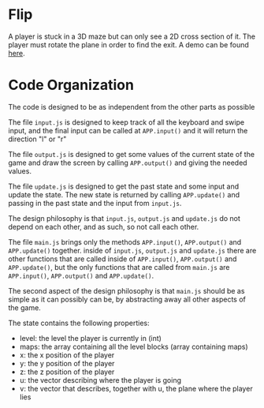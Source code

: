 # Flip
A player is stuck in a 3D maze but can only see a 2D cross section of it.
The player must rotate the plane in order to find the exit.
A demo can be found [here](https://diegolopez.me/flip). 

# Code Organization
The code is designed to be as independent from the other parts as possible

The file `input.js` is designed to keep track of all the keyboard and swipe input, and the
final input can be called at `APP.input()` and it will return the direction "l" or
"r"

The file `output.js` is designed to get some values of the current state of the game and
draw the screen by calling `APP.output()` and giving the needed values.

The file `update.js` is designed to get the past state and some input and update the state.
The new state is returned by calling `APP.update()` and passing in the past state
and the input from `input.js`.

The design philosophy is that `input.js`, `output.js` and `update.js` do not
depend on each other, and as such, so not call each other.

The file `main.js` brings only the methods `APP.input()`, `APP.output()` and `APP.update()`
together. inside of `input.js`, `output.js` and `update.js` there are other functions
that are called inside of `APP.input()`, `APP.output()` and `APP.update()`, but the
only functions that are called from `main.js` are `APP.input()`, `APP.output()` and 
`APP.update()`.

The second aspect of the design philosophy is that `main.js` should be as simple
as it can possibly can be, by abstracting away all other aspects of the game.

The state contains the following properties:
* level: the level the player is currently in (int)
* maps: the array containing all the level blocks (array containing maps)
* x: the x position of the player
* y: the y position of the player
* z: the z position of the player
* u: the vector describing where the player is going
* v: the vector that describes, together with u, the plane where the player lies
